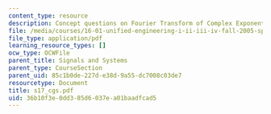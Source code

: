 ```yaml
---
content_type: resource
description: Concept questions on Fourier Transform of Complex Exponential.
file: /media/courses/16-01-unified-engineering-i-ii-iii-iv-fall-2005-spring-2006/36b10f3e0dd385d6037ea01baadfcad5_s17_cgs.pdf
file_type: application/pdf
learning_resource_types: []
ocw_type: OCWFile
parent_title: Signals and Systems
parent_type: CourseSection
parent_uid: 85c1b0de-227d-e38d-9a55-dc7008c03de7
resourcetype: Document
title: s17_cgs.pdf
uid: 36b10f3e-0dd3-85d6-037e-a01baadfcad5
---
```

